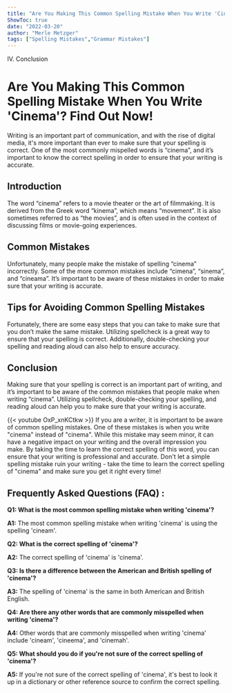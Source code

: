 ```yaml
---
title: "Are You Making This Common Spelling Mistake When You Write 'Cinema'? Find Out Now!"
ShowToc: true 
date: "2022-03-20"
author: "Merle Metzger" 
tags: ["Spelling Mistakes","Grammar Mistakes"]
---
```

IV. Conclusion

# Are You Making This Common Spelling Mistake When You Write 'Cinema'? Find Out Now!

Writing is an important part of communication, and with the rise of digital media, it's more important than ever to make sure that your spelling is correct. One of the most commonly mispelled words is “cinema”, and it’s important to know the correct spelling in order to ensure that your writing is accurate.

## Introduction

The word “cinema” refers to a movie theater or the art of filmmaking. It is derived from the Greek word “kinema”, which means “movement”. It is also sometimes referred to as “the movies”, and is often used in the context of discussing films or movie-going experiences.

## Common Mistakes

Unfortunately, many people make the mistake of spelling “cinema” incorrectly. Some of the more common mistakes include “cimena”, “sinema”, and “cineama”. It’s important to be aware of these mistakes in order to make sure that your writing is accurate.

## Tips for Avoiding Common Spelling Mistakes

Fortunately, there are some easy steps that you can take to make sure that you don’t make the same mistake. Utilizing spellcheck is a great way to ensure that your spelling is correct. Additionally, double-checking your spelling and reading aloud can also help to ensure accuracy.

## Conclusion

Making sure that your spelling is correct is an important part of writing, and it’s important to be aware of the common mistakes that people make when writing “cinema”. Utilizing spellcheck, double-checking your spelling, and reading aloud can help you to make sure that your writing is accurate.

{{< youtube OxP_xnKCtkw >}} 
If you are a writer, it is important to be aware of common spelling mistakes. One of these mistakes is when you write "cinema" instead of "cinema". While this mistake may seem minor, it can have a negative impact on your writing and the overall impression you make. By taking the time to learn the correct spelling of this word, you can ensure that your writing is professional and accurate. Don't let a simple spelling mistake ruin your writing - take the time to learn the correct spelling of "cinema" and make sure you get it right every time!

## Frequently Asked Questions (FAQ) :
**Q1: What is the most common spelling mistake when writing 'cinema'?**

**A1:** The most common spelling mistake when writing 'cinema' is using the spelling 'cineam'.

**Q2: What is the correct spelling of 'cinema'?**

**A2:** The correct spelling of 'cinema' is 'cinema'.

**Q3: Is there a difference between the American and British spelling of 'cinema'?**

**A3:** The spelling of 'cinema' is the same in both American and British English.

**Q4: Are there any other words that are commonly misspelled when writing 'cinema'?**

**A4:** Other words that are commonly misspelled when writing 'cinema' include 'cineam', 'cineema', and 'cinemah'.

**Q5: What should you do if you're not sure of the correct spelling of 'cinema'?**

**A5:** If you're not sure of the correct spelling of 'cinema', it's best to look it up in a dictionary or other reference source to confirm the correct spelling.





